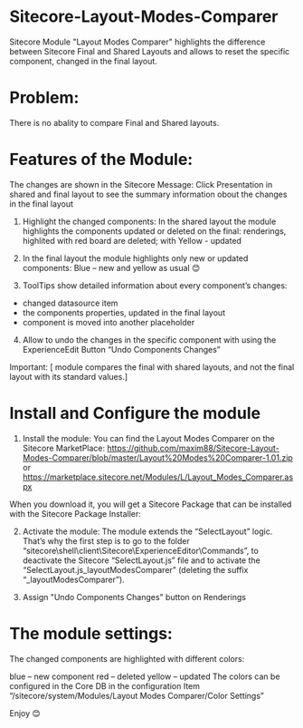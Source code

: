 # Sitecore-Layout-Modes-Comparer
Sitecore Module "Layout Modes Comparer" highlights the difference between Sitecore Final and Shared Layouts and allows to reset the specific component, changed in the final layout.

 
# Problem:
 
There is no abality to compare Final and Shared layouts. 
  

# Features of the Module: 

The changes are shown in the Sitecore Message:
Click Presentation in shared and final layout to see the summary information obout the changes in the final layout
 
1. Highlight the changed components:
In the shared layout the module highlights the components updated or deleted on the final:
renderings, highlited with red board are deleted; with Yellow - updated
 
2. In the final layout the module highlights only new or updated components:
Blue – new and yellow as usual 😊
 
3. ToolTips show detailed information about every component’s changes:
- changed datasource item
- the components properties, updated in the final layout
- component is moved into another placeholder
  
4. Allow to undo the changes in the specific component with using the ExperienceEdit Button “Undo Components Changes”
  
Important:
[ module compares the final with shared layouts, and not the final layout with its standard values.]
  
 
# Install and Configure the module 
 

1. Install the module:
You can find the Layout Modes Comparer on the Sitecore MarketPlace:
https://github.com/maxim88/Sitecore-Layout-Modes-Comparer/blob/master/Layout%20Modes%20Comparer-1.01.zip or https://marketplace.sitecore.net/Modules/L/Layout_Modes_Comparer.aspx

When you download it, you will get a Sitecore Package that can be installed with the Sitecore Package Installer:
 
2. Activate the module:
The module extends the “SelectLayout” logic. That’s why the first step is to go to the folder “sitecore\shell\client\Sitecore\ExperienceEditor\Commands”, to deactivate the Sitecore “SelectLayout.js” file and to activate the “SelectLayout.js_layoutModesComparer” (deleting the suffix “_layoutModesComparer”).
  
3. Assign "Undo Components Changes" button on Renderings
 
   
# The module settings:
The changed components are highlighted with different colors:

blue – new component
red – deleted
yellow – updated
The colors can be configured in the Core DB in the configuration Item “/sitecore/system/Modules/Layout Modes Comparer/Color Settings”

 

 Enjoy 😊
